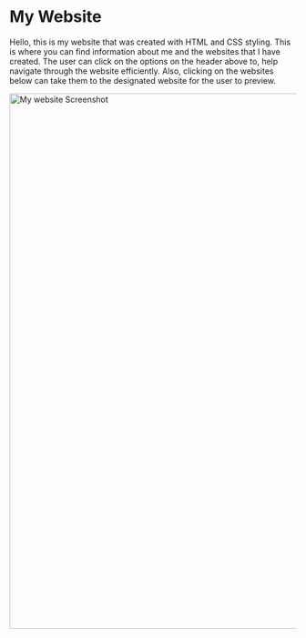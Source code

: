 # My Website 

Hello, this is my website that was created with HTML and CSS styling. This is where you can find information about me and the websites that I have created.
The user can click on the options on the header above to, help navigate through the website efficiently. Also, clicking on the websites below can take 
them to the designated website for the user to preview. 

<img width="941" alt="My website Screenshot " src="https://user-images.githubusercontent.com/107017473/187020068-e0536fa8-df6d-4c91-9c19-8697dcc202ad.png">

